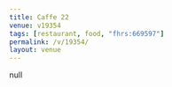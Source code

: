 ```yaml
---
title: Caffe 22
venue: v19354
tags: [restaurant, food, "fhrs:669597"]
permalink: /v/19354/
layout: venue
---
```

null